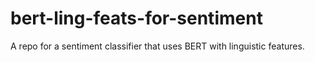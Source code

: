 # bert-ling-feats-for-sentiment
A repo for a sentiment classifier that uses BERT with linguistic features.
